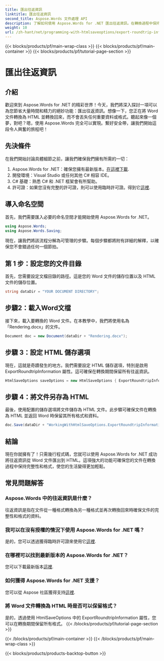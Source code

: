 ```yaml
---
title: 匯出往返資訊
linktitle: 匯出往返資訊
second_title: Aspose.Words 文件處理 API
description: 了解如何使用 Aspose.Words for .NET 匯出往返資訊。在轉換過程中保持文件的完整性和格式。
weight: 10
url: /zh-hant/net/programming-with-htmlsaveoptions/export-roundtrip-information/
---
```


{{< blocks/products/pf/main-wrap-class >}}
{{< blocks/products/pf/main-container >}}
{{< blocks/products/pf/tutorial-page-section >}}

# 匯出往返資訊

## 介紹

歡迎來到 Aspose.Words for .NET 的精彩世界！今天，我們將深入探討一項可以為您節省大量時間和精力的絕妙功能：匯出往返資訊。想像一下，您正在將 Word 文件轉換為 HTML 並轉換回來，而不會丟失任何重要資料或格式。聽起來像一個夢，對吧？嗯，使用 Aspose.Words 完全可以實現。繫好安全帶，讓我們開始這段令人興奮的旅程吧！

## 先決條件

在我們開始討論具體細節之前，讓我們確保我們擁有所需的一切：

1.  Aspose.Words for .NET：確保您擁有最新版本。[在這裡下載](https://releases.aspose.com/words/net/).
2. 開發環境：Visual Studio 或任何其他 C# 相容 IDE。
3. C# 基礎：熟悉 C# 和 .NET 框架會有所幫助。
4. 許可證：如果您沒有完整的許可證，則可以使用臨時許可證。得到它[這裡](https://purchase.aspose.com/temporary-license/).

## 導入命名空間

首先，我們需要匯入必要的命名空間才能開始使用 Aspose.Words for .NET。

```csharp
using Aspose.Words;
using Aspose.Words.Saving;
```

現在，讓我們將該流程分解為可管理的步驟。每個步驟都將附有詳細的解釋，以確保您不會錯過任何一個節拍。

## 第 1 步：設定您的文件目錄

首先，您需要設定文檔目錄的路徑。這是您的 Word 文件的儲存位置以及 HTML 文件的儲存位置。

```csharp
string dataDir = "YOUR DOCUMENT DIRECTORY";
```

## 步驟2：載入Word文檔

接下來，載入要轉換的 Word 文件。在本教學中，我們將使用名為「Rendering.docx」的文件。

```csharp
Document doc = new Document(dataDir + "Rendering.docx");
```

## 步驟 3：設定 HTML 儲存選項

現在，這就是奇蹟發生的地方。我們需要設定 HTML 儲存選項，特別是啟用 ExportRoundtripInformation 屬性。這可確保在轉換期間保留所有往返資訊。

```csharp
HtmlSaveOptions saveOptions = new HtmlSaveOptions { ExportRoundtripInformation = true };
```

## 步驟 4：將文件另存為 HTML

最後，使用配置的儲存選項將文件儲存為 HTML 文件。此步驟可確保文件在轉換為 HTML 並返回 Word 時保留其所有格式和資料。

```csharp
doc.Save(dataDir + "WorkingWithHtmlSaveOptions.ExportRoundtripInformation.html", saveOptions);
```

## 結論

現在你就擁有了！只需幾行程式碼，您就可以使用 Aspose.Words for .NET 成功將往返資訊從 Word 文件匯出到 HTML。這項強大的功能可確保您的文件在轉換過程中保持完整性和格式，使您的生活變得更加輕鬆。

## 常見問題解答

### Aspose.Words 中的往返資訊是什麼？
往返資訊是指在文件從一種格式轉換為另一種格式並再次轉換回來時確保文件的完整性和格式的資料。

### 我可以在沒有授權的情況下使用 Aspose.Words for .NET 嗎？
是的，您可以透過獲得臨時許可證來使用它[這裡](https://purchase.aspose.com/temporary-license/).

### 在哪裡可以找到最新版本的 Aspose.Words for .NET？
您可以下載最新版本[這裡](https://releases.aspose.com/words/net/).

### 如何獲得 Aspose.Words for .NET 支援？
您可以從 Aspose 社區獲得支持[這裡](https://forum.aspose.com/c/words/8).

### 將 Word 文件轉換為 HTML 時是否可以保留格式？
是的，透過使用 HtmlSaveOptions 中的 ExportRoundtripInformation 屬性，您可以在轉換期間保留所有格式。
{{< /blocks/products/pf/tutorial-page-section >}}

{{< /blocks/products/pf/main-container >}}
{{< /blocks/products/pf/main-wrap-class >}}

{{< blocks/products/products-backtop-button >}}
